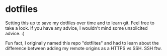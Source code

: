 # dotfiles

Setting this up to save my dotfiles over time and to learn git. Feel free to take a look. If you have any advice, I wouldn't mind some unsolicited advice. :)

Fun fact, I originally named this repo "dotfiltes" and had to learn about the difference between adding my remote origins as a HTTPS vs SSH. SSH ftw.
